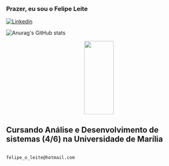 ### Prazer, eu sou o Felipe Leite
[![Linkedin](https://img.shields.io/badge/LinkedIn-0077B5?style=for-the-badge&logo=linkedin&logoColor=white)](https://www.linkedin.com/in/felipe-leite-282aa5252/)

![Anurag's GitHub stats](https://github-readme-stats.vercel.app/api?username=FlpLeite&show_icons=true&theme=tokyonight)
<div align="center">
  <img width="40%" height="200px" src="https://github-readme-stats.vercel.app/api/top-langs/?username=keniareis&layout=compact&hide_border=true&title_color=8A2BE2&text_color=48D1CC&bg_color=0d1117" />
</div>

## Cursando Análise e Desenvolvimento de sistemas (4/6) na Universidade de Marília
                                                  felipe_o_leite@hotmail.com
